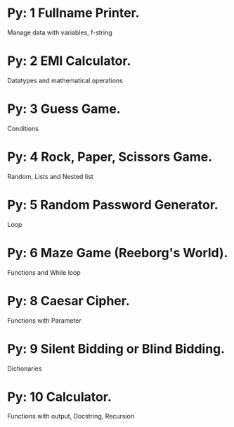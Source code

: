 # Py: 1 Fullname Printer.
  Manage data with variables, f-string
# Py: 2 EMI Calculator.
  Datatypes and mathematical operations
# Py: 3 Guess Game.
  Conditions
# Py: 4 Rock, Paper, Scissors Game.
  Random, Lists and Nested list
# Py: 5 Random Password Generator.
  Loop
# Py: 6 Maze Game (Reeborg's World).
  Functions and While loop
# Py: 8 Caesar Cipher.
  Functions with Parameter
# Py: 9 Silent Bidding or Blind Bidding.
  Dictionaries
# Py: 10 Calculator.
  Functions with output, Docstring, Recursion






